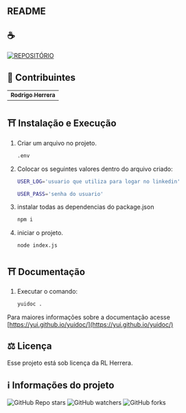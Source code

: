## README

## ☕ 
[![REPOSITÓRIO](https://img.shields.io/badge/repositório%20-%23323330.svg?&style=for-the-badge&logo=repositório&logoColor=black&color=8000FF)](https://git.opah.com.br/elio.lima/crawller-node/-/tree/master)



## 🥳 Contribuintes<br>

<table>
  <tr>
    <td align="center">
      <a href="#">
        <sub>
          <b>Rodrigo Herrera</b>
        </sub>
      </a>
    </td>
  </tr>
</table>

## ⛩  Instalação e Execução <br>

1. Criar um arquivo no projeto.
 
    ```sh
    .env
    ```

2. Colocar os seguintes valores dentro do arquivo criado:

    ```sh
    USER_LOG='usuario que utiliza para logar no linkedin'
    ```
    
    ```sh
    USER_PASS='senha do usuario'
    ```

3. instalar todas as dependencias do package.json

    ```sh
    npm i
    ```

4. iniciar o projeto.

    ```sh
    node index.js
    ```

## ⛩  Documentação <br>

1. Executar o comando:
    ```sh
    yuidoc .
    ```
    
Para maiores informações sobre a documentação acesse [https://yui.github.io/yuidoc/](https://yui.github.io/yuidoc/)

## ⚖ Licença

Esse projeto está sob licença da RL Herrera.

## ℹ️ Informações do projeto

![GitHub Repo stars](https://img.shields.io/github/stars/iuricode/README-template?style=for-the-badge)
![GitHub watchers](https://img.shields.io/github/watchers/iuricode/README-template?style=for-the-badge)
![GitHub forks](https://img.shields.io/github/forks/iuricode/README-template?style=for-the-badge)
